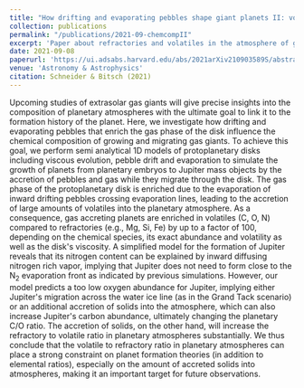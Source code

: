 ```yaml
---
title: "How drifting and evaporating pebbles shape giant planets II: volatiles and refractories in atmospheres"
collection: publications
permalink: "/publications/2021-09-chemcompII"
excerpt: 'Paper about refractories and volatiles in the atmosphere of giant planets.'
date: 2021-09-08
paperurl: 'https://ui.adsabs.harvard.edu/abs/2021arXiv210903589S/abstract'
venue: 'Astronomy & Astrophysics'
citation: Schneider & Bitsch (2021)
---
```

Upcoming studies of extrasolar gas giants will give precise insights into the composition of planetary atmospheres with the ultimate goal to link it to the formation history of the planet. Here, we investigate how drifting and evaporating pebbles that enrich the gas phase of the disk influence the chemical composition of growing and migrating gas giants. To achieve this goal, we perform semi analytical 1D models of protoplanetary disks including viscous evolution, pebble drift and evaporation to simulate the growth of planets from planetary embryos to Jupiter mass objects by the accretion of pebbles and gas while they migrate through the disk. The gas phase of the protoplanetary disk is enriched due to the evaporation of inward drifting pebbles crossing evaporation lines, leading to the accretion of large amounts of volatiles into the planetary atmosphere. As a consequence, gas accreting planets are enriched in volatiles (C, O, N) compared to refractories (e.g., Mg, Si, Fe) by up to a factor of 100, depending on the chemical species, its exact abundance and volatility as well as the disk's viscosity. A simplified model for the formation of Jupiter reveals that its nitrogen content can be explained by inward diffusing nitrogen rich vapor, implying that Jupiter does not need to form close to the N$_2$ evaporation front as indicated by previous simulations. However, our model predicts a too low oxygen abundance for Jupiter, implying either Jupiter's migration across the water ice line (as in the Grand Tack scenario) or an additional accretion of solids into the atmosphere, which can also increase Jupiter's carbon abundance, ultimately changing the planetary C/O ratio. The accretion of solids, on the other hand, will increase the refractory to volatile ratio in planetary atmospheres substantially. We thus conclude that the volatile to refractory ratio in planetary atmospheres can place a strong constraint on planet formation theories (in addition to elemental ratios), especially on the amount of accreted solids into atmospheres, making it an important target for future observations.
